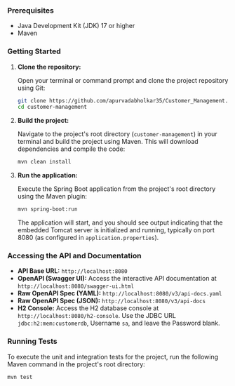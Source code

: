 ### Prerequisites

* Java Development Kit (JDK) 17 or higher
* Maven

### Getting Started

1.  **Clone the repository:**

    Open your terminal or command prompt and clone the project repository using Git:

    ```bash
    git clone https://github.com/apurvadabholkar35/Customer_Management.git
    cd customer-management
    ```

2.  **Build the project:**

    Navigate to the project's root directory (`customer-management`) in your terminal and build the project using Maven. This will download dependencies and compile the code:

    ```bash
    mvn clean install
    ```

3.  **Run the application:**

    Execute the Spring Boot application from the project's root directory using the Maven plugin:

    ```bash
    mvn spring-boot:run
    ```

    The application will start, and you should see output indicating that the embedded Tomcat server is initialized and running, typically on port 8080 (as configured in `application.properties`).

### Accessing the API and Documentation

* **API Base URL:** `http://localhost:8080`
* **OpenAPI (Swagger UI):** Access the interactive API documentation at `http://localhost:8080/swagger-ui.html`
* **Raw OpenAPI Spec (YAML):** `http://localhost:8080/v3/api-docs.yaml`
* **Raw OpenAPI Spec (JSON):** `http://localhost:8080/v3/api-docs`
* **H2 Console:** Access the H2 database console at `http://localhost:8080/h2-console`. Use the JDBC URL `jdbc:h2:mem:customerdb`, Username `sa`, and leave the Password blank.

### Running Tests

To execute the unit and integration tests for the project, run the following Maven command in the project's root directory:

```bash
mvn test
